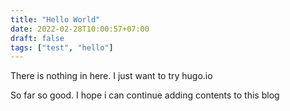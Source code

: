 ```yaml
---
title: "Hello World"
date: 2022-02-28T10:00:57+07:00
draft: false
tags: ["test", "hello"]
---
```


There is nothing in here. I just want to try hugo.io

So far so good. I hope i can continue adding contents to this blog

